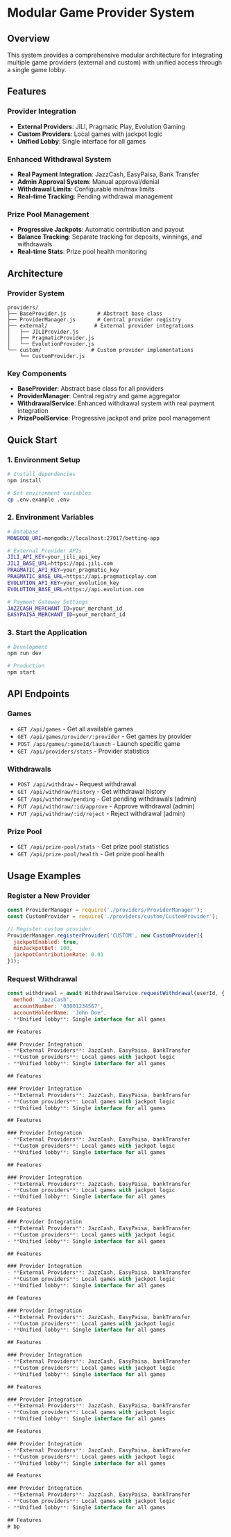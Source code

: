 # Modular Game Provider System

## Overview
This system provides a comprehensive modular architecture for integrating multiple game providers (external and custom) with unified access through a single game lobby.

## Features

### Provider Integration
- **External Providers**: JILI, Pragmatic Play, Evolution Gaming
- **Custom Providers**: Local games with jackpot logic
- **Unified Lobby**: Single interface for all games

### Enhanced Withdrawal System
- **Real Payment Integration**: JazzCash, EasyPaisa, Bank Transfer
- **Admin Approval System**: Manual approval/denial
- **Withdrawal Limits**: Configurable min/max limits
- **Real-time Tracking**: Pending withdrawal management

### Prize Pool Management
- **Progressive Jackpots**: Automatic contribution and payout
- **Balance Tracking**: Separate tracking for deposits, winnings, and withdrawals
- **Real-time Stats**: Prize pool health monitoring

## Architecture

### Provider System
```
providers/
├── BaseProvider.js          # Abstract base class
├── ProviderManager.js       # Central provider registry
├── external/               # External provider integrations
│   ├── JILIProvider.js
│   ├── PragmaticProvider.js
│   └── EvolutionProvider.js
└── custom/                # Custom provider implementations
    └── CustomProvider.js
```

### Key Components
- **BaseProvider**: Abstract base class for all providers
- **ProviderManager**: Central registry and game aggregator
- **WithdrawalService**: Enhanced withdrawal system with real payment integration
- **PrizePoolService**: Progressive jackpot and prize pool management

## Quick Start

### 1. Environment Setup
```bash
# Install dependencies
npm install

# Set environment variables
cp .env.example .env
```

### 2. Environment Variables
```bash
# Database
MONGODB_URI=mongodb://localhost:27017/betting-app

# External Provider APIs
JILI_API_KEY=your_jili_api_key
JILI_BASE_URL=https://api.jili.com
PRAGMATIC_API_KEY=your_pragmatic_key
PRAGMATIC_BASE_URL=https://api.pragmaticplay.com
EVOLUTION_API_KEY=your_evolution_key
EVOLUTION_BASE_URL=https://api.evolution.com

# Payment Gateway Settings
JAZZCASH_MERCHANT_ID=your_merchant_id
EASYPAISA_MERCHANT_ID=your_merchant_id
```

### 3. Start the Application
```bash
# Development
npm run dev

# Production
npm start
```

## API Endpoints

### Games
- `GET /api/games` - Get all available games
- `GET /api/games/provider/:provider` - Get games by provider
- `POST /api/games/:gameId/launch` - Launch specific game
- `GET /api/providers/stats` - Provider statistics

### Withdrawals
- `POST /api/withdraw` - Request withdrawal
- `GET /api/withdraw/history` - Get withdrawal history
- `GET /api/withdraw/pending` - Get pending withdrawals (admin)
- `PUT /api/withdraw/:id/approve` - Approve withdrawal (admin)
- `PUT /api/withdraw/:id/reject` - Reject withdrawal (admin)

### Prize Pool
- `GET /api/prize-pool/stats` - Get prize pool statistics
- `GET /api/prize-pool/health` - Get prize pool health

## Usage Examples

### Register a New Provider
```javascript
const ProviderManager = require('./providers/ProviderManager');
const CustomProvider = require('./providers/custom/CustomProvider');

// Register custom provider
ProviderManager.registerProvider('CUSTOM', new CustomProvider({
  jackpotEnabled: true,
  minJackpotBet: 100,
  jackpotContributionRate: 0.01
}));
```

### Request Withdrawal
```javascript
const withdrawal = await WithdrawalService.requestWithdrawal(userId, {
  method: 'JazzCash',
  accountNumber: '03001234567',
  accountHolderName: 'John Doe',
- **Unified lobby**: Single interface for all games

## Features

### Provider Integration
- **External Providers**: JazzCash, EasyPaisa, BankTransfer
- **Custom providers**: Local games with jackpot logic
- **Unified lobby**: Single interface for all games

## Features

### Provider Integration
- **External Providers**: JazzCash, EasyPaisa, bankTransfer
- **Custom providers**: Local games with jackpot logic
- **Unified lobby**: Single interface for all games

## Features

### Provider Integration
- **External Providers**: JazzCash, EasyPaisa, bankTransfer
- **Custom providers**: Local games with jackpot logic
- **Unified lobby**: Single interface for all games

## Features

### Provider Integration
- **External Providers**: JazzCash, EasyPaisa, bankTransfer
- **Custom providers**: Local games with jackpot logic
- **Unified lobby**: Single interface for all games

## Features

### Provider Integration
- **External Providers**: JazzCash, EasyPaisa, bankTransfer
- **Custom providers**: Local games with jackpot logic
- **Unified lobby**: Single interface for all games

## Features

### Provider Integration
- **External Providers**: JazzCash, EasyPaisa, bankTransfer
- **Custom providers**: Local games with jackpot logic
- **Unified lobby**: Single interface for all games

## Features

### Provider Integration
- **External Providers**: JazzCash, EasyPaisa, bankTransfer
- **Custom providers**: Local games with jackpot logic
- **Unified lobby**: Single interface for all games

## Features

### Provider Integration
- **External Providers**: JazzCash, EasyPaisa, bankTransfer
- **Custom providers**: Local games with jackpot logic
- **Unified lobby**: Single interface for all games

## Features

### Provider Integration
- **External Providers**: JazzCash, EasyPaisa, bankTransfer
- **Custom providers**: Local games with jackpot logic
- **Unified lobby**: Single interface for all games

## Features

### Provider Integration
- **External Providers**: JazzCash, EasyPaisa, bankTransfer
- **Custom providers**: Local games with jackpot logic
- **Unified lobby**: Single interface for all games

## Features

### Provider Integration
- **External Providers**: JazzCash, EasyPaisa, bankTransfer
- **Custom providers**: Local games with jackpot logic
- **Unified lobby**: Single interface for all games

## Features
#   b p  
 